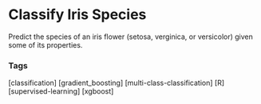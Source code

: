 # Classify Iris Species
Predict the species of an iris flower (setosa, verginica, or versicolor) given some of its properties.

### Tags
[classification] [gradient_boosting] [multi-class-classification] [R] [supervised-learning] [xgboost]
